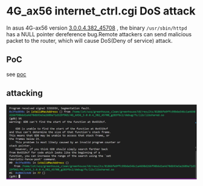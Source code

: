 # 4G_ax56 internet_ctrl.cgi DoS attack

In asus 4G-ax56 version  [3.0.0.4.382_45708](https://dlcdnets.asus.com/pub/ASUS/wireless/4G-AX56/FW_4G_AX56_300438245708.zip?model=4G-AX56) , the binary `/usr/sbin/httpd` has a NULL pointer dereference bug.Remote attackers can send malicious packet to the router, which will cause DoS(Deny of service) attack.

## PoC

see [poc](./poc)

## attacking

![image-20240216134039119](asus_4G_ax56_internet_ctrl.cgi_dos/image-20240216134039119.png)